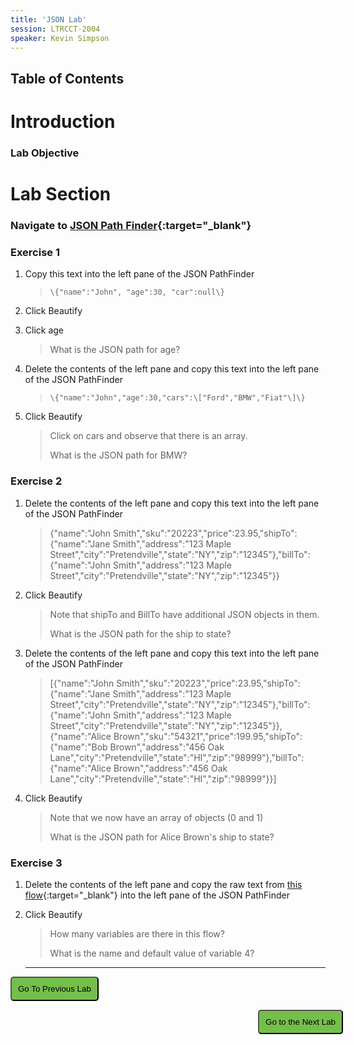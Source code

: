 ```yaml
---
title: 'JSON Lab'
session: LTRCCT-2004
speaker: Kevin Simpson
---
```


## Table of Contents

# Introduction
### Lab Objective

# Lab Section

### Navigate to [JSON Path Finder](https://jsonpathfinder.com/){:target="_blank"}
   
### Exercise 1

1. Copy this text into the left pane of the JSON PathFinder
   > `\{"name":"John", "age":30, "car":null\}`
   >
2. Click Beautify
3. Click age
   > What is the JSON path for age? 
   >
4. Delete the contents of the left pane and copy this text into the left pane of the JSON PathFinder
   > `\{"name":"John","age":30,"cars":\["Ford","BMW","Fiat"\]\}`
   >
   
5. Click Beautify
   > Click on cars and observe that there is an array.
   >
   > What is the JSON path for BMW?

### Exercise 2

1. Delete the contents of the left pane and copy this text into the left pane of the JSON PathFinder
   >  \{"name":"John Smith","sku":"20223","price":23.95,"shipTo":\{"name":"Jane Smith","address":"123 Maple Street","city":"Pretendville","state":"NY","zip":"12345"\},"billTo":\{"name":"John Smith","address":"123 Maple Street","city":"Pretendville","state":"NY","zip":"12345"\}\}
   >

2. Click Beautify
   > Note that shipTo and BillTo have additional JSON objects in them.
   >
   > What is the JSON path for the ship to state?
   >
3. Delete the contents of the left pane and copy this text into the left pane of the JSON PathFinder
   > \[\{"name":"John Smith","sku":"20223","price":23.95,"shipTo":\{"name":"Jane Smith","address":"123 Maple Street","city":"Pretendville","state":"NY","zip":"12345"\},"billTo":\{"name":"John Smith","address":"123 Maple Street","city":"Pretendville","state":"NY","zip":"12345"\}\},\{"name":"Alice Brown","sku":"54321","price":199.95,"shipTo":\{"name":"Bob Brown","address":"456 Oak Lane","city":"Pretendville","state":"HI","zip":"98999"\},"billTo":\{"name":"Alice Brown","address":"456 Oak Lane","city":"Pretendville","state":"HI","zip":"98999"\}\}\]
   >

4. Click Beautify
   > Note that we now have an array of objects (0 and 1)
   >
   > What is the JSON path for Alice Brown's ship to state?

### Exercise 3

1. Delete the contents of the left pane and copy the raw text from [this flow](flows/CL_1_salesService_lang.json){:target="_blank"} into the left pane of the JSON PathFinder
2. Click Beautify
   > How many variables are there in this flow?
   >
   > What is the name and default value of variable 4?
    
    ---





















<script>
function mainPage() {window.location.href = "Lab_4";}
function nextLab() 
 {
 window.location.href = "Lab_5";
 }
</script>

<div id="button-row">
<button onclick="mainPage()" style="
  border-radius: 5px;
  background-color: rgb(116,191,75);
  padding: 10px;">Go To Previous Lab</button>

<button onclick="nextLab()" style="
  position: absolute;
  right: 200px;
  border-radius: 5px;
  background-color: rgb(116,191,75);
  padding: 10px;">Go to the Next Lab</button>

</div>